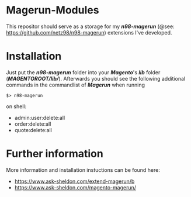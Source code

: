 # Magerun-Modules
This repositor should serve as a storage for my **_n98-magerun_** (@see: https://github.com/netz98/n98-magerun) extensions I've developed.

# Installation
Just put the **_n98-magerun_** folder into your **_Magento_**'s **_lib_** folder (**_MAGENTOROOT/lib/_**).
Afterwards you should see the following additional commands in the commandlist of **_Magerun_** when running

```
$> n98-magerun
```
on shell:

 - admin:user:delete:all
 - order:delete:all
 - quote:delete:all

# Further information 
More information and installation instuctions can be found here:

 - https://www.ask-sheldon.com/extend-magerun/b
 - https://www.ask-sheldon.com/magento-magerun/